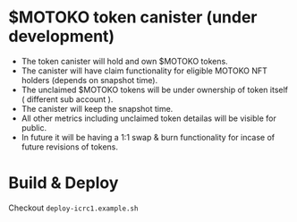 # $MOTOKO token canister (under development)  

* The token canister will hold and own $MOTOKO tokens.  
* The canister will have claim functionality for eligible MOTOKO NFT holders (depends on snapshot time).
* The unclaimed $MOTOKO tokens will be under ownership of token itself ( different sub account ).  
* The canister will keep the snapshot time.
* All other metrics including unclaimed token detailas will be visible for public.  
* In future it will be having a 1:1 swap & burn functionality for incase of future revisions of tokens.  

# Build & Deploy

Checkout `deploy-icrc1.example.sh`
